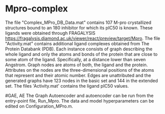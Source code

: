 # Mpro-complex
The file "Complex_MPro_DB_Data.mat" contains 107 M-pro crystallized structures bound to an 180 inhibitor for which its pIC50 is known. These ligands were obtained through FRAGALYSIS https://fragalysis.diamond.ac.uk/viewer/react/preview/target/Mpro. The file "Activity.mat" contains additional ligand complexes obtained from The Protein Databank (PDB). Each instance consists of graph describing the whole ligand and only the atoms and bonds of the protein that are close to some atom of the ligand. Specifically, at a distance lower than seven Angstrom. Graph nodes are atoms of both, the ligand and the protein. Attributes on the nodes are the three-dimensional positions of the atoms that represent and their atomic number. Edges are unattributed and the generated graphs have 123 nodes in the basic set and 144 in the extended set. The files 'Activity.mat' contains the ligand pIC50 values.

#GAE, AE
The Graph Autoencoder and autoencoder can be run from the entry-point file, Run_Mpro. The data and model hyperparameters can be edited on Configuration_MPro.m.
